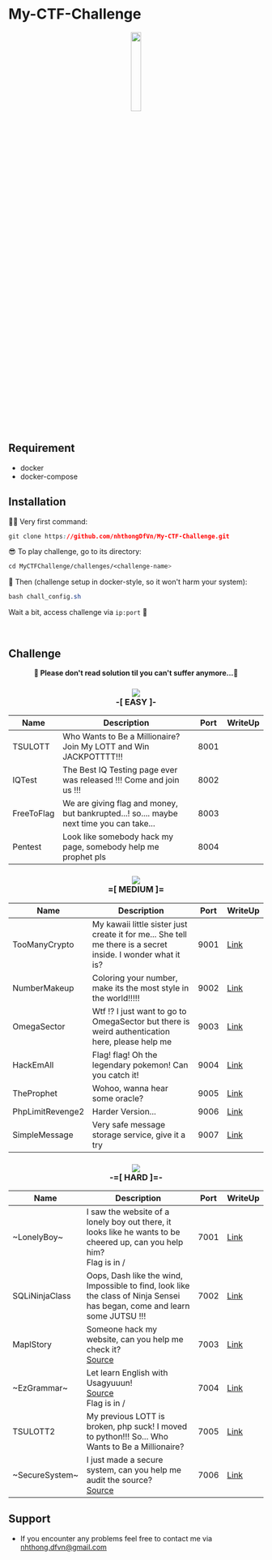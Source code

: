 # My-CTF-Challenge

<p align="center">
  <img src="https://i.imgur.com/axBjwxB.gif" height="20%" width="20%">
</p>

## Requirement

* docker
* docker-compose

## Installation

🕵🏾 Very first command: 
```css
git clone https://github.com/nhthongDfVn/My-CTF-Challenge.git
```

😎 To play challenge, go to its directory:
```css
cd MyCTFChallenge/challenges/<challenge-name>
```

🤘 Then (challenge setup in docker-style, so it won't harm your system):
```css
bash chall_config.sh 
```

Wait a bit, access challenge via `ip:port` 🏁 

<br>

## Challenge


**<p align="center">🎉 Please don't read solution til you can't suffer anymore...🎉</p>**


### <p align="center"><img src="https://i.imgur.com/p5WFB8A.png"><br>**-[ EASY ]-**</p>
| Name       | Description                                                                                       | Port | WriteUp |
|------------|---------------------------------------------------------------------------------------------------|------|---------|
| TSULOTT    | Who Wants to Be a Millionaire? Join My LOTT and Win JACKPOTTTT!!!                                 | 8001 |         |
| IQTest     | The Best IQ Testing page ever was released !!! Come and join us !!!                               | 8002 |         |
| FreeToFlag | We are giving flag and money, but bankrupted...! so.... maybe next time you can take...           | 8003 |         |
| Pentest    | Look like somebody hack my page, somebody help me prophet pls                                     | 8004 |         |



### <p align="center"><img src="https://i.imgur.com/jiFKi3q.png"><br>**=[ MEDIUM ]=**</p>
| Name          | Description                                                                                                 | Port | WriteUp                                              |
|---------------|-------------------------------------------------------------------------------------------------------------|------|------------------------------------------------------|
| TooManyCrypto | My kawaii little sister just create it for me... She tell me there is a secret inside. I wonder what it is? | 9001 | [Link](https://tsug0d.com/writeup/toomanycrypto.txt) |
| NumberMakeup  | Coloring your number, make its the most style in the world!!!!!                                             | 9002 | [Link](https://tsug0d.com/writeup/numbermakeup.txt)  |
| OmegaSector   | Wtf !? I just want to go to OmegaSector but there is weird authentication here, please help me              | 9003 | [Link](https://tsug0d.com/writeup/omegasector.txt)   |
| HackEmAll     | Flag! flag! Oh the legendary pokemon! Can you catch it!                                                     | 9004 | [Link](https://tsug0d.com/writeup/hackemall.txt)   |
| TheProphet    | Wohoo, wanna hear some oracle?                                                                              | 9005 | [Link](https://tsug0d.com/writeup/theprophet.txt)   |
| PhpLimitRevenge2  | Harder Version...                                                                                       | 9006 | [Link](https://tsug0d.com/writeup/phplimitrevenge2.txt)   |
| SimpleMessage  | Very safe message storage service, give it a try                                                         | 9007 | [Link](https://tsug0d.com/writeup/simplemessage.txt)   |



### <p align="center"><img src="https://i.imgur.com/XEuOoul.png"><br>**-=[ HARD ]=-**</p>
| Name           | Description                                                                                                                | Port | WriteUp                                              |
|----------------|----------------------------------------------------------------------------------------------------------------------------|------|------------------------------------------------------|
| ~LonelyBoy~      | I saw the website of a lonely boy out there, it looks like he wants to be cheered up, can you help him?<br>Flag is in /    | 7001 | [Link](http://tsug0d.com/writeup/lonelyboy.txt)      |
| SQLiNinjaClass | Oops, Dash like the wind, Impossible to find, look like the class of Ninja Sensei has began, come and learn some JUTSU !!! | 7002 | [Link](http://tsug0d.com/writeup/sqlininjaclass.txt) |
| MaplStory      | Someone hack my website, can you help me check it?<br>[Source](https://tsug0d.com/source/maplstory.zip)                    | 7003 | [Link](https://tsug0d.com/writeup/maplstory.txt)     |
| ~EzGrammar~      | Let learn English with Usagyuuun!<br>[Source](https://tsug0d.com/source/ezgrammar.zip)<br>Flag is in /                     | 7004 | [Link](https://tsug0d.com/writeup/ezgrammar.txt)     |
| TSULOTT2       | My previous LOTT is broken, php suck! I moved to python!!! So... Who Wants to Be a Millionaire?                            | 7005 | [Link](https://tsug0d.com/writeup/tsulott2.txt)     |
| ~SecureSystem~   | I just made a secure system, can you help me audit the source?<br>[Source](https://drive.google.com/file/d/1vOPmS30ZrW5-Uoz-AKBef3T6no2qpvt_/view) | 7006 | [Link](https://tsug0d.com/writeup/securesystem.txt)     |

## Support
- If you encounter any problems feel free to contact me via nhthong.dfvn@gmail.com
